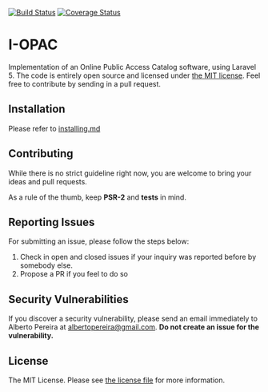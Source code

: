 [![Build Status](https://travis-ci.org/albertopereira/iopac.svg?branch=master)](https://travis-ci.org/albertopereira/iopac)
[![Coverage Status](https://coveralls.io/repos/github/albertopereira/iopac/badge.svg?branch=master)](https://coveralls.io/github/albertopereira/iopac?branch=master)

# I-OPAC

Implementation of an Online Public Access Catalog software, using Laravel 5. The code is entirely open source and licensed under [the MIT license](license.txt). Feel free to contribute by sending in a pull request.


## Installation

Please refer to [installing.md](installing.md)

## Contributing

While there is no strict guideline right now, you are welcome to bring your ideas and pull requests.

As a rule of the thumb, keep **PSR-2** and **tests** in mind.

## Reporting Issues

For submitting an issue, please follow the steps below:

1. Check in open and closed issues if your inquiry was reported before by somebody else.
2. Propose a PR if you feel to do so

## Security Vulnerabilities

If you discover a security vulnerability, please send an email immediately to Alberto Pereira at [albertopereira@gmail.com](mailto:albertopereira@gmail.com). **Do not create an issue for the vulnerability.**

## License

The MIT License. Please see [the license file](license.txt) for more information.
